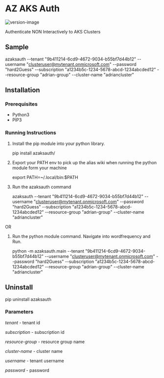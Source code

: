 # AZ AKS Auth

![version-image][version-image]

Authenticate NON Interactively to AKS Clusters

## Sample

azaksauth --tenant "9b411214-6cd9-4672-9034-b55bf7d44b12" --username "clusteruser@mytenant.onmicrosoft.com" --password "hard2Guess" --subscription "a1234b5c-1234-5678-abcd-1234abcded12" --resource-group "adrian-group" --cluster-name "adriancluster"

## Installation

### Prerequisites
* Python3
* PIP3

### Running Instructions

1. Install the pip module into your python library.

   pip install azaksauth/

2. Export your PATH env to pick up the alias wiki when running the python module form your machine

   export PATH=~/.local/bin:$PATH

3. Run the azaksauth command

   azaksauth --tenant "9b411214-6cd9-4672-9034-b55bf7d44b12" --username "clusteruser@mytenant.onmicrosoft.com" --password "hard2Guess" --subscription "a1234b5c-1234-5678-abcd-1234abcded12" --resource-group "adrian-group" --cluster-name "adriancluster"

OR

1. Run the python module command. Navigate into wordfrequency and Run.

   python -m azaksauth.main --tenant "9b411214-6cd9-4672-9034-b55bf7d44b12" --username "clusteruser@mytenant.onmicrosoft.com" --password "hard2Guess" --subscription "a1234b5c-1234-5678-abcd-1234abcded12" --resource-group "adrian-group" --cluster-name "adriancluster"

## Uninstall

pip uninstall azaksauth

### Parameters

*tenant* - tenant id

*subscription* - subscription id

*resource-group* - resource group name

*cluster-name* - cluster name

*username* - tenant username

*password* - password


[version-image]: https://img.shields.io/badge/version-0.0.1-green.svg?style=plastic
